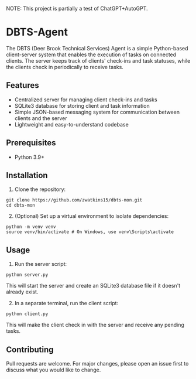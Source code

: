NOTE: This project is partially a test of ChatGPT+AutoGPT.

# DBTS-Agent

The DBTS (Deer Brook Technical Services) Agent is a simple Python-based client-server system that enables the execution of tasks on connected clients. The server keeps track of clients' check-ins and task statuses, while the clients check in periodically to receive tasks.

## Features

- Centralized server for managing client check-ins and tasks
- SQLite3 database for storing client and task information
- Simple JSON-based messaging system for communication between clients and the server
- Lightweight and easy-to-understand codebase

## Prerequisites

- Python 3.9+

## Installation

1. Clone the repository:
```
git clone https://github.com/zwatkins15/dbts-mon.git
cd dbts-mon
```
2. (Optional) Set up a virtual environment to isolate dependencies:
```
python -m venv venv
source venv/bin/activate # On Windows, use venv\Scripts\activate
```

## Usage

1. Run the server script:
```
python server.py
```
This will start the server and create an SQLite3 database file if it doesn't already exist.

2. In a separate terminal, run the client script:
```
python client.py
```
This will make the client check in with the server and receive any pending tasks.

## Contributing

Pull requests are welcome. For major changes, please open an issue first to discuss what you would like to change.
